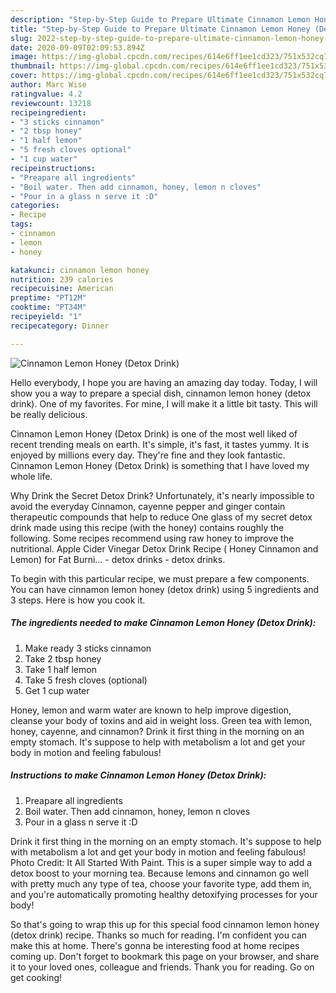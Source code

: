 ```yaml
---
description: "Step-by-Step Guide to Prepare Ultimate Cinnamon Lemon Honey (Detox Drink)"
title: "Step-by-Step Guide to Prepare Ultimate Cinnamon Lemon Honey (Detox Drink)"
slug: 2022-step-by-step-guide-to-prepare-ultimate-cinnamon-lemon-honey-detox-drink
date: 2020-09-09T02:09:53.894Z
image: https://img-global.cpcdn.com/recipes/614e6ff1ee1cd323/751x532cq70/cinnamon-lemon-honey-detox-drink-recipe-main-photo.jpg
thumbnail: https://img-global.cpcdn.com/recipes/614e6ff1ee1cd323/751x532cq70/cinnamon-lemon-honey-detox-drink-recipe-main-photo.jpg
cover: https://img-global.cpcdn.com/recipes/614e6ff1ee1cd323/751x532cq70/cinnamon-lemon-honey-detox-drink-recipe-main-photo.jpg
author: Marc Wise
ratingvalue: 4.2
reviewcount: 13218
recipeingredient:
- "3 sticks cinnamon"
- "2 tbsp honey"
- "1 half lemon"
- "5 fresh cloves optional"
- "1 cup water"
recipeinstructions:
- "Preapare all ingredients"
- "Boil water. Then add cinnamon, honey, lemon n cloves"
- "Pour in a glass n serve it :D"
categories:
- Recipe
tags:
- cinnamon
- lemon
- honey

katakunci: cinnamon lemon honey 
nutrition: 239 calories
recipecuisine: American
preptime: "PT12M"
cooktime: "PT34M"
recipeyield: "1"
recipecategory: Dinner

---
```



![Cinnamon Lemon Honey (Detox Drink)](https://img-global.cpcdn.com/recipes/614e6ff1ee1cd323/751x532cq70/cinnamon-lemon-honey-detox-drink-recipe-main-photo.jpg)

Hello everybody, I hope you are having an amazing day today. Today, I will show you a way to prepare a special dish, cinnamon lemon honey (detox drink). One of my favorites. For mine, I will make it a little bit tasty. This will be really delicious.

Cinnamon Lemon Honey (Detox Drink) is one of the most well liked of recent trending meals on earth. It's simple, it's fast, it tastes yummy. It is enjoyed by millions every day. They're fine and they look fantastic. Cinnamon Lemon Honey (Detox Drink) is something that I have loved my whole life.

Why Drink the Secret Detox Drink? Unfortunately, it&#39;s nearly impossible to avoid the everyday Cinnamon, cayenne pepper and ginger contain therapeutic compounds that help to reduce One glass of my secret detox drink made using this recipe (with the honey) contains roughly the following. Some recipes recommend using raw honey to improve the nutritional. Apple Cider Vinegar Detox Drink Recipe ( Honey Cinnamon and Lemon) for Fat Burni… - detox drinks - detox drinks.


To begin with this particular recipe, we must prepare a few components. You can have cinnamon lemon honey (detox drink) using 5 ingredients and 3 steps. Here is how you cook it.

<!--inarticleads1-->

##### The ingredients needed to make Cinnamon Lemon Honey (Detox Drink):

1. Make ready 3 sticks cinnamon
1. Take 2 tbsp honey
1. Take 1 half lemon
1. Take 5 fresh cloves (optional)
1. Get 1 cup water


Honey, lemon and warm water are known to help improve digestion, cleanse your body of toxins and aid in weight loss. Green tea with lemon, honey, cayenne, and cinnamon? Drink it first thing in the morning on an empty stomach. It&#39;s suppose to help with metabolism a lot and get your body in motion and feeling fabulous! 

<!--inarticleads2-->

##### Instructions to make Cinnamon Lemon Honey (Detox Drink):

1. Preapare all ingredients
1. Boil water. Then add cinnamon, honey, lemon n cloves
1. Pour in a glass n serve it :D


Drink it first thing in the morning on an empty stomach. It&#39;s suppose to help with metabolism a lot and get your body in motion and feeling fabulous! Photo Credit: It All Started With Paint. This is a super simple way to add a detox boost to your morning tea. Because lemons and cinnamon go well with pretty much any type of tea, choose your favorite type, add them in, and you&#39;re automatically promoting healthy detoxifying processes for your body! 

So that's going to wrap this up for this special food cinnamon lemon honey (detox drink) recipe. Thanks so much for reading. I'm confident you can make this at home. There's gonna be interesting food at home recipes coming up. Don't forget to bookmark this page on your browser, and share it to your loved ones, colleague and friends. Thank you for reading. Go on get cooking!
